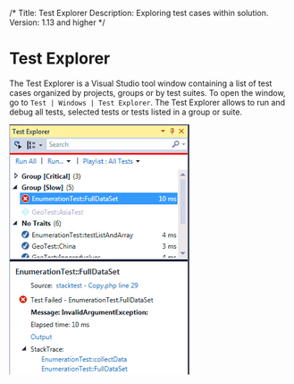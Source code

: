 /*
Title: Test Explorer
Description: Exploring test cases within solution.
Version: 1.13 and higher
*/

# Test Explorer

The Test Explorer is a Visual Studio tool window containing a list of test cases organized by projects, groups or by test suites. To open the window, go to `Test | Windows | Test Explorer`. The Test Explorer allows to run and debug all tests, selected tests or tests listed in a group or suite.

![Visual Studio Test Explorer](imgs/testexplorer.png "Test Explorer with PHPUnit test cases.")